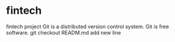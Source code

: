 # fintech
fintech project
Git is a distributed version control system.
Git is free software.
git checkout READM.md
add new line
